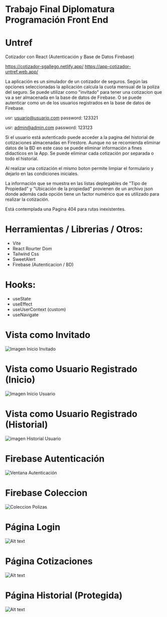 # Trabajo Final Diplomatura Programación Front End

# Untref

Cotizador con React (Autenticación y Base de Datos Firebase)

https://cotizador-sgallego.netlify.app/
https://app-cotizador-untref.web.app/

La aplicación es un simulador de un cotizador de seguros. 
Según las opciones seleccionadas la aplicación calcula la cuota mensual de la poliza del seguro.
Se puede utilizar como "invitado" para tener una cotizacion que va a ser almacenada en la base de datos de Firebase.
O se puede autenticar como un de los usuarios registrados en la base de datos de Firebase. 

usr: usuario@usuario.com
password: 123321

usr: admin@admin.com
password: 123123

Si el usuario está autenticado puede acceder a la pagina del historial de cotizaciones almacenadas en Firestore.
Aunque no se recomienda eliminar datos de la BD en este caso se puede eliminar información a fines didacticos en la App.
Se puede eliminar cada cotización por separada o todo el historial.

Al realizar una cotización el mismo boton permite limpiar el formulario y dejarlo en las condiciones iniciales.

La información que se muestra en las listas deplegables de "Tipo de Propiedad" y "Ubicación de la propiedad" provienen 
de un archivo json donde además cada opción tiene un factor numérico que es utilizado para realizar la cotización.

Está contemplada una Pagina 404 para rutas inexistentes. 

# Herramientas / Librerias / Otros:

- Vite
- React Rourter Dom
- Tailwind Css
- SweetAlert
- Firebase (Autenticacion / BD)

# Hooks:

- useState
- useEffect
- useUserContext (custom)
- useNavigate

# Vista como Invitado

![Imagen Inicio Invitado](/imgReadme.md/image-2.png)

# Vista como Usuario Registrado (Inicio)

![Imagen Inicio Usuario](/imgReadme.md/image-3.png)

# Vista como Usuario Registrado (Historial)

![imagen Historial Usuario](/imgReadme.md/image-4.png)

# Firebase Autenticación

![Ventana Autenticación](/imgReadme.md/image5.png)

# Firebase Coleccion

![Coleccion Polizas](/imgReadme.md/image1.png)

# Página Login

![Alt text](/imgReadme.md/image6.png)

# Página Cotizaciones

![Alt text](/imgReadme.md/image7.png)

# Página Historial (Protegida)

![Alt text](/imgReadme.md/image8.png)
